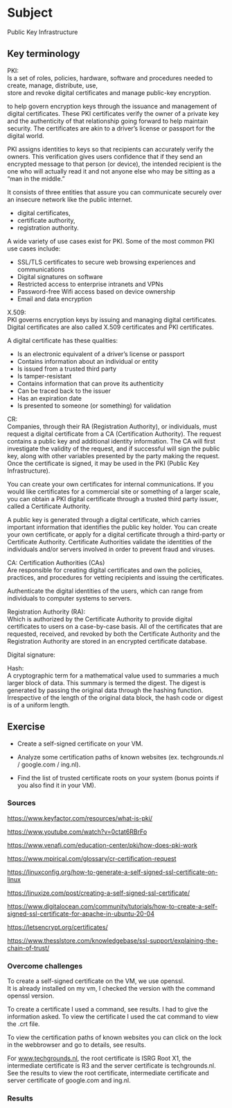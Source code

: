 # Subject
Public Key Infrastructure

## Key terminology
PKI:  
Is a set of roles, policies, hardware, software and procedures needed to create, manage, distribute, use,  
store and revoke digital certificates and manage public-key encryption.  

to help govern encryption keys through the issuance and management of digital certificates. These PKI certificates verify the owner of a private key and the authenticity of that relationship going forward to help maintain security. The certificates are akin to a driver’s license or passport for the digital world. 

PKI assigns identities to keys so that recipients can accurately verify the owners. This verification gives users confidence that if they send an encrypted message to that person (or device), the intended recipient is the one who will actually read it and not anyone else who may be sitting as a “man in the middle.” 

It consists of three entities that assure you can communicate securely over an insecure network like the public internet.  
- digital certificates,  
- certificate authority,  
- registration authority.  

A wide variety of use cases exist for PKI. Some of the most common PKI use cases include: 

- SSL/TLS certificates to secure web browsing experiences and communications 
- Digital signatures on software 
- Restricted access to enterprise intranets and VPNs 
- Password-free Wifi access based on device ownership 
- Email and data encryption  

X.509:  
PKI governs encryption keys by issuing and managing digital certificates. Digital certificates are also called X.509 certificates and PKI certificates. 

A digital certificate has these qualities: 

- Is an electronic equivalent of a driver’s license or passport 
- Contains information about an individual or entity 
- Is issued from a trusted third party 
- Is tamper-resistant 
- Contains information that can prove its authenticity 
- Can be traced back to the issuer 
- Has an expiration date 
- Is presented to someone (or something) for validation  

CR:  
Companies, through their RA (Registration Authority), or individuals, must request a digital certificate from a CA (Certification Authority). The request contains a public key and additional identity information. The CA will first investigate the validity of the request, and if successful will sign the public key, along with other variables presented by the party making the request. Once the certificate is signed, it may be used in the PKI (Public Key Infrastructure).  

You can create your own certificates for internal communications. If you would like certificates for a commercial site or something of a larger scale, you can obtain a PKI digital certificate through a trusted third party issuer, called a Certificate Authority.  

A public key is generated through a digital certificate, which carries important information that identifies the public key holder. You can create your own certificate, or apply for a digital certificate through a third-party or Certificate Authority. Certificate Authorities validate the identities of the individuals and/or servers involved in order to prevent fraud and viruses. 

CA:
Certification Authorities (CAs)  
Are responsible for creating digital certificates and own the policies, practices, and procedures for vetting recipients and issuing the certificates.  

Authenticate the digital identities of the users, which can range from individuals to computer systems to servers.  

Registration Authority (RA):  
Which is authorized by the Certificate Authority to provide digital certificates to users on a case-by-case basis. All of the certificates that are requested, received, and revoked by both the Certificate Authority and the Registration Authority are stored in an encrypted certificate database.

Digital signature:  

Hash:  
A cryptographic term for a mathematical value used to summaries a much larger block of data. This summary is termed the digest. The digest is generated by passing the original data through the hashing function. Irrespective of the length of the original data block, the hash code or digest is of a uniform length.


## Exercise  
- Create a self-signed certificate on your VM.  

- Analyze some certification paths of known websites (ex. techgrounds.nl / google.com / ing.nl).  

- Find the list of trusted certificate roots on your system (bonus points if you also find it in your VM).


### Sources
https://www.keyfactor.com/resources/what-is-pki/  

https://www.youtube.com/watch?v=0ctat6RBrFo  

https://www.venafi.com/education-center/pki/how-does-pki-work  

https://www.mpirical.com/glossary/cr-certification-request  

https://linuxconfig.org/how-to-generate-a-self-signed-ssl-certificate-on-linux  

https://linuxize.com/post/creating-a-self-signed-ssl-certificate/  

https://www.digitalocean.com/community/tutorials/how-to-create-a-self-signed-ssl-certificate-for-apache-in-ubuntu-20-04  

https://letsencrypt.org/certificates/  

https://www.thesslstore.com/knowledgebase/ssl-support/explaining-the-chain-of-trust/

### Overcome challenges
To create a self-signed certificate on the VM, we use openssl.  
It is already installed on my vm, I checked the version with the command openssl version.  

To create a certificate I used a command, see results.  I had to give the information asked. To view the certificate I used the cat command to view the .crt file.  

To view the certification paths of known websites you can click on the lock in the webbrowser and go to details, see results.  

For www.techgrounds.nl, the root certificate is ISRG Root X1, the intermediate certificate is R3 and the server certificate is techgrounds.nl.  
See the results to view the root certificate, intermediate certificate and server certificate of google.com and ing.nl.  

### Results